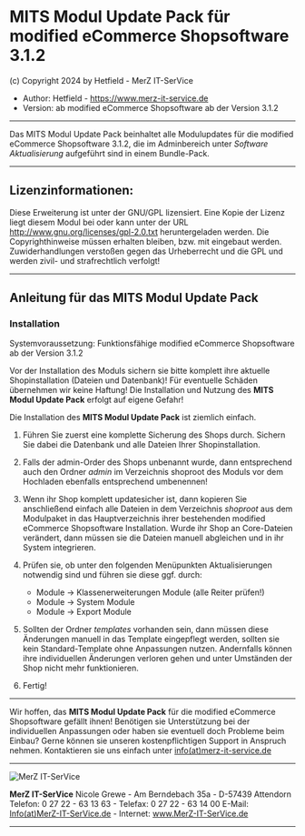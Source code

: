 # MITS Modul Update Pack für modified eCommerce Shopsoftware 3.1.2
(c) Copyright 2024 by Hetfield - MerZ IT-SerVice

- Author: 	Hetfield - https://www.merz-it-service.de
- Version: 	ab modified eCommerce Shopsoftware ab der Version 3.1.2

<hr />

Das MITS Modul Update Pack beinhaltet alle Modulupdates für die modified eCommerce Shopsoftware 3.1.2, die im Adminbereich unter *Software Aktualisierung* aufgeführt sind in einem Bundle-Pack.

<hr />

## Lizenzinformationen:

Diese Erweiterung ist unter der GNU/GPL lizensiert. Eine Kopie der Lizenz liegt diesem Modul bei
oder kann unter der URL http://www.gnu.org/licenses/gpl-2.0.txt heruntergeladen werden. Die
Copyrighthinweise müssen erhalten bleiben, bzw. mit eingebaut werden. Zuwiderhandlungen verstoßen
gegen das Urheberrecht und die GPL und werden zivil- und strafrechtlich verfolgt!

<hr />

## Anleitung für das MITS Modul Update Pack

### Installation

Systemvoraussetzung: Funktionsfähige modified eCommerce Shopsoftware ab der Version 3.1.2

Vor der Installation des Moduls sichern sie bitte komplett ihre aktuelle Shopinstallation (Dateien und Datenbank)!
Für eventuelle Schäden übernehmen wir keine Haftung!
Die Installation und Nutzung des **MITS Modul Update Pack** erfolgt auf eigene Gefahr!

Die Installation des **MITS Modul Update Pack** ist ziemlich einfach.

1. Führen Sie zuerst eine komplette Sicherung des Shops durch. Sichern Sie dabei die Datenbank und alle Dateien Ihrer Shopinstallation.

2. Falls der admin-Order des Shops unbenannt wurde, dann entsprechend auch den Ordner *admin* im Verzeichnis shoproot des Moduls vor dem Hochladen ebenfalls entsprechend umbenennen!

3. Wenn ihr Shop komplett updatesicher ist, dann kopieren Sie anschließend einfach alle Dateien in dem Verzeichnis *shoproot* aus dem Modulpaket in das Hauptverzeichnis ihrer bestehenden modified eCommerce Shopsoftware Installation.
   Wurde ihr Shop an Core-Dateien verändert, dann müssen sie die Dateien manuell abgleichen und in ihr System integrieren.

4. Prüfen sie, ob unter den folgenden Menüpunkten Aktualisierungen notwendig sind und führen sie diese ggf. durch: 
     - Module -> Klassenerweiterungen Module (alle Reiter prüfen!)
     - Module -> System Module
     - Module -> Export Module

5. Sollten der Ordner *templates* vorhanden sein, dann müssen diese Änderungen manuell in das Template eingepflegt werden, sollten sie kein Standard-Template ohne Anpassungen nutzen. 
   Andernfalls können ihre individuellen Änderungen verloren gehen und unter Umständen der Shop nicht mehr funktionieren.

6. Fertig!

<hr />

Wir hoffen, das **MITS Modul Update Pack** für die modified eCommerce Shopsoftware gefällt ihnen!
Benötigen sie Unterstützung bei der individuellen Anpassungen oder haben sie eventuell doch Probleme beim Einbau?
Gerne können sie unseren kostenpflichtigen Support in Anspruch nehmen.
Kontaktieren sie uns einfach unter <a href="https://www.merz-it-service.de/Kontakt.html">info(at)merz-it-service.de</a>

<hr />

<img src="https://www.merz-it-service.de/images/logo.png" alt="MerZ IT-SerVice" title="MerZ IT-SerVice" />

**MerZ IT-SerVice** Nicole Grewe - Am Berndebach 35a - D-57439 Attendorn
Telefon: 0 27 22 - 63 13 63 - Telefax: 0 27 22 - 63 14 00
E-Mail: <a href="https://www.merz-it-service.de/Kontakt.html">Info(at)MerZ-IT-SerVice.de</a> - Internet: <a href="https://www.merz-it-service.de">www.MerZ-IT-SerVice.de</a>

<hr />
